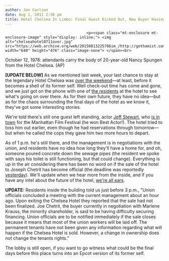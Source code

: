 ```yaml
---
author: Jen Carlson
date: Aug 1, 2011 2:36 pm
title: Hotel Chelsea In Limbo: Final Guest Kicked Out, New Buyer Having "Difficulty Securing Financing"
---
```


	
										<p><span class="mt-enclosure mt-enclosure-image" style="display: inline;"> <img alt="chelseahotel0711over.jpg" src="https://web.archive.org/web/20150813225706im_/http://gothamist.com/attachments/arts_jen/chelseahotel0711over.jpg" width="640" height="476" class="image-none"> </span><br>
<span class="photo_caption">October 12, 1978: attendants carry the body of 20-year-old Nancy Spungen from the Hotel Chelsea. (AP)</span></p>

<p><strong>[UPDATE BELOW]</strong> As we mentioned last week, your last chance to stay at the legendary Hotel Chelsea was <a href="https://web.archive.org/web/20150813225706/http://gothamist.com/2011/07/27/is_it_your_last_chance_to_stay_at_t.php">over the weekend</a>&#x2014;at least, before it becomes a shell of its former self. Well check-out time has come and gone, and we just got on the phone with one of <a href="https://web.archive.org/web/20150813225706/http://www.chelseahotelblog.com/">the residents</a> at the hotel to see what&apos;s going on over there. As for their own future, they have no idea&#x2014;but as for the chaos surrounding the final days of the hotel as we know it, they&apos;ve got some interesting stories.</p>

<p>We&apos;re told there&apos;s still one guest left standing, actor <a href="https://web.archive.org/web/20150813225706/http://www.imdb.com/name/nm0829494/">Jeff Stewart</a>, who <a href="https://web.archive.org/web/20150813225706/http://thethirdwebseries.com/casting-news-august-1-2011/">is in town</a> for the Manhattan Film Festival (he won Best Actor!). The hotel tried to toss him out earlier, even though he had reservations through tomorrow&#x2014;but when he called the cops they gave him two more hours to depart. </p>

<p>As of 1 p.m. he&apos;s still there, and the management is in negotiations with the union, and residents have no idea how long they&apos;ll have a home for, and oh, someone poured concrete down the sewage pipes (the resident we spoke with says his toilet is still functioning, but that could change). Everything is up in the air considering there has been no word on if the sale of the hotel to Joseph Chetrit has become official (the deadline was reportedly <a href="https://web.archive.org/web/20150813225706/http://www.chelseahotelblog.com/living_with_legends_the_h/2011/07/marlene-krauss-to-joseph-chetrit-put-up-or-shut-up.html">yesterday</a>). We&apos;ll update when we hear more from the inside, and if you have any intel about the future of the hotel, <a href="https://web.archive.org/web/20150813225706/mailto:tips@gothamist.com">we&apos;re all ears</a>.</p>

<p><strong>UPDATE:</strong> Residents inside the building told us just before 3 p.m., &quot;Union officials concluded a meeting with the current management about an hour ago.  Upon exiting the Chelsea Hotel they reported that the sale had not been finalized.   Joe Chetrit, the buyer currently in negotiation with Marlene Krauss, the minority shareholder, is said to be having difficulty securing financing.  Union officials are to be notified immediately if the sale closes because it means that most of the union workers will be laid off.  The permanent tenants have not been given any information regarding what will happen if the Chelsea Hotel is sold.  However, a change in ownership does not change the tenants rights.&quot;</p>

<p>The lobby is still open, if you want to go witness what could be the final days before this place turns into an Epcot version of its former self.</p>					
										
									
				